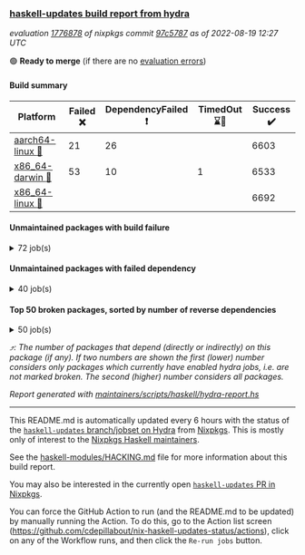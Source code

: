 ### [haskell-updates build report from hydra](https://hydra.nixos.org/jobset/nixpkgs/haskell-updates)
*evaluation [1776878](https://hydra.nixos.org/eval/1776878) of nixpkgs commit [97c5787](https://github.com/NixOS/nixpkgs/commits/97c5787fad8362d6535a6b598b10d025a10daa2a) as of 2022-08-19 12:27 UTC*

:green_circle: **Ready to merge** (if there are no [evaluation errors](https://hydra.nixos.org/jobset/nixpkgs/haskell-updates))

#### Build summary

 | Platform | Failed :x: | DependencyFailed :heavy_exclamation_mark: | TimedOut :hourglass::no_entry_sign: | Success :heavy_check_mark: | 
 | --- | --- | --- | --- | --- | 
 | [aarch64-linux :iphone:](https://hydra.nixos.org/eval/1776878?filter=.aarch64-linux) | 21 | 26 |  | 6603 | 
 | [x86_64-darwin :apple:](https://hydra.nixos.org/eval/1776878?filter=.x86_64-darwin) | 53 | 10 | 1 | 6533 | 
 | [x86_64-linux :penguin:](https://hydra.nixos.org/eval/1776878?filter=.x86_64-linux) |  |  |  | 6692 | 
#### Unmaintained packages with build failure
<details><summary>72 job(s) </summary>

- [ ] [[:iphone::x:]](https://hydra.nixos.org/build/187761424) [[:apple::heavy_check_mark:]](https://hydra.nixos.org/build/187758927) [[:penguin::heavy_check_mark:]](https://hydra.nixos.org/build/187773091) [haskellPackages.OrderedBits](https://hydra.nixos.org/eval/1776878?filter=haskellPackages.OrderedBits)  :arrow_heading_up: 5 | 36
- [ ] [[:iphone::heavy_check_mark:]](https://hydra.nixos.org/build/187759680) [[:apple::x:]](https://hydra.nixos.org/build/187768993) [[:penguin::heavy_check_mark:]](https://hydra.nixos.org/build/187755316) [haskellPackages.zip](https://hydra.nixos.org/eval/1776878?filter=haskellPackages.zip)  :arrow_heading_up: 5 | 11
- [ ] [[:iphone::x:]](https://hydra.nixos.org/build/187768370) [[:apple::heavy_check_mark:]](https://hydra.nixos.org/build/187760292) [[:penguin::heavy_check_mark:]](https://hydra.nixos.org/build/187753833) [haskellPackages.hw-json-simd](https://hydra.nixos.org/eval/1776878?filter=haskellPackages.hw-json-simd)  :arrow_heading_up: 4 | 8
- [ ] [[:iphone::x:]](https://hydra.nixos.org/build/187765900) [[:apple::heavy_check_mark:]](https://hydra.nixos.org/build/187760001) [[:penguin::heavy_check_mark:]](https://hydra.nixos.org/build/187761577) [haskellPackages.hw-simd](https://hydra.nixos.org/eval/1776878?filter=haskellPackages.hw-simd)  :arrow_heading_up: 4 | 8
- [ ] [[:iphone::x:]](https://hydra.nixos.org/build/187762279) [[:apple::heavy_check_mark:]](https://hydra.nixos.org/build/187768914) [[:penguin::heavy_check_mark:]](https://hydra.nixos.org/build/187766464) [haskellPackages.aern2-mp](https://hydra.nixos.org/eval/1776878?filter=haskellPackages.aern2-mp)  :arrow_heading_up: 3 | 4
- [ ] [[:iphone::x:]](https://hydra.nixos.org/build/187763668) [[:apple::heavy_check_mark:]](https://hydra.nixos.org/build/187772001) [[:penguin::heavy_check_mark:]](https://hydra.nixos.org/build/187764646) [haskellPackages.long-double](https://hydra.nixos.org/eval/1776878?filter=haskellPackages.long-double)  :arrow_heading_up: 2 | 2
- [ ] [[:iphone::x:]](https://hydra.nixos.org/build/187754337) [[:apple::heavy_check_mark:]](https://hydra.nixos.org/build/187763546) [[:penguin::heavy_check_mark:]](https://hydra.nixos.org/build/187763272) [haskellPackages.quic](https://hydra.nixos.org/eval/1776878?filter=haskellPackages.quic)  :arrow_heading_up: 2 | 2
- [ ] [[:iphone::x:]](https://hydra.nixos.org/build/187758503) [[:apple::heavy_check_mark:]](https://hydra.nixos.org/build/187760858) [[:penguin::heavy_check_mark:]](https://hydra.nixos.org/build/187757354) [haskellPackages.freetype2](https://hydra.nixos.org/eval/1776878?filter=haskellPackages.freetype2)  :arrow_heading_up: 1 | 8
- [ ] [[:iphone::x:]](https://hydra.nixos.org/build/187755246) [[:apple::x:]](https://hydra.nixos.org/build/187764054) [[:penguin::heavy_check_mark:]](https://hydra.nixos.org/build/187753971) [haskellPackages.easytensor](https://hydra.nixos.org/eval/1776878?filter=haskellPackages.easytensor)  :arrow_heading_up: 1 | 1
- [ ] [[:iphone::x:]](https://hydra.nixos.org/build/187756896) [[:apple::heavy_check_mark:]](https://hydra.nixos.org/build/187753917) [[:penguin::heavy_check_mark:]](https://hydra.nixos.org/build/187770850) [haskellPackages.nlopt-haskell](https://hydra.nixos.org/eval/1776878?filter=haskellPackages.nlopt-haskell)  :arrow_heading_up: 1 | 1
- [ ] [[:iphone::heavy_check_mark:]](https://hydra.nixos.org/build/187765666) [[:apple::x:]](https://hydra.nixos.org/build/187760492) [[:penguin::heavy_check_mark:]](https://hydra.nixos.org/build/187756581) [haskellPackages.openal-ffi](https://hydra.nixos.org/eval/1776878?filter=haskellPackages.openal-ffi)  :arrow_heading_up: 1 | 1
- [ ] [[:iphone::x:]](https://hydra.nixos.org/build/187755383) [[:apple::heavy_check_mark:]](https://hydra.nixos.org/build/187772681) [[:penguin::heavy_check_mark:]](https://hydra.nixos.org/build/187762890) [haskellPackages.swisstable](https://hydra.nixos.org/eval/1776878?filter=haskellPackages.swisstable)  :arrow_heading_up: 1 | 1
- [ ] [[:iphone::x:]](https://hydra.nixos.org/build/187762212) [[:apple::heavy_check_mark:]](https://hydra.nixos.org/build/187773956) [[:penguin::heavy_check_mark:]](https://hydra.nixos.org/build/187770283) [haskellPackages.unicode-properties](https://hydra.nixos.org/eval/1776878?filter=haskellPackages.unicode-properties)  :arrow_heading_up: 1 | 1
- [ ] [[:iphone::x:]](https://hydra.nixos.org/build/187766623) [[:apple::heavy_check_mark:]](https://hydra.nixos.org/build/187767473) [[:penguin::heavy_check_mark:]](https://hydra.nixos.org/build/187753921) [haskellPackages.flatparse](https://hydra.nixos.org/eval/1776878?filter=haskellPackages.flatparse)  :arrow_heading_up: 0 | 7
- [ ] [[:iphone::heavy_check_mark:]](https://hydra.nixos.org/build/187765645) [[:apple::x:]](https://hydra.nixos.org/build/187763918) [[:penguin::heavy_check_mark:]](https://hydra.nixos.org/build/187757809) [haskellPackages.PyF](https://hydra.nixos.org/eval/1776878?filter=haskellPackages.PyF)  :arrow_heading_up: 0 | 4
- [ ] [[:iphone::heavy_check_mark:]](https://hydra.nixos.org/build/187757056) [[:apple::x:]](https://hydra.nixos.org/build/187763747) [[:penguin::heavy_check_mark:]](https://hydra.nixos.org/build/187764145) [haskellPackages.hmidi](https://hydra.nixos.org/eval/1776878?filter=haskellPackages.hmidi)  :arrow_heading_up: 0 | 4
- [ ] [[:iphone::heavy_check_mark:]](https://hydra.nixos.org/build/187766662) [[:apple::x:]](https://hydra.nixos.org/build/187764702) [[:penguin::heavy_check_mark:]](https://hydra.nixos.org/build/187766781) [haskellPackages.posix-socket](https://hydra.nixos.org/eval/1776878?filter=haskellPackages.posix-socket)  :arrow_heading_up: 0 | 2
- [ ] [[:iphone::heavy_check_mark:]](https://hydra.nixos.org/build/187754626) [[:apple::x:]](https://hydra.nixos.org/build/187760394) [[:penguin::heavy_check_mark:]](https://hydra.nixos.org/build/187769996) [haskellPackages.gi-gdkx11](https://hydra.nixos.org/eval/1776878?filter=haskellPackages.gi-gdkx11)  :arrow_heading_up: 0 | 1
- [ ] [[:iphone::heavy_check_mark:]](https://hydra.nixos.org/build/187757274) [[:apple::x:]](https://hydra.nixos.org/build/187756513) [[:penguin::heavy_check_mark:]](https://hydra.nixos.org/build/187771720) [haskellPackages.hamid](https://hydra.nixos.org/eval/1776878?filter=haskellPackages.hamid)  :arrow_heading_up: 0 | 1
- [ ] [[:iphone::heavy_check_mark:]](https://hydra.nixos.org/build/187756225) [[:apple::x:]](https://hydra.nixos.org/build/187760117) [[:penguin::heavy_check_mark:]](https://hydra.nixos.org/build/187773076) [haskellPackages.hmatrix-morpheus](https://hydra.nixos.org/eval/1776878?filter=haskellPackages.hmatrix-morpheus)  :arrow_heading_up: 0 | 1
- [ ] [[:iphone::heavy_check_mark:]](https://hydra.nixos.org/build/187768112) [[:apple::x:]](https://hydra.nixos.org/build/187767816) [[:penguin::heavy_check_mark:]](https://hydra.nixos.org/build/187757052) [haskellPackages.huckleberry](https://hydra.nixos.org/eval/1776878?filter=haskellPackages.huckleberry)  :arrow_heading_up: 0 | 1
- [ ] [[:iphone::x:]](https://hydra.nixos.org/build/187772375) [[:apple::heavy_check_mark:]](https://hydra.nixos.org/build/187753935) [[:penguin::heavy_check_mark:]](https://hydra.nixos.org/build/187754221) [haskellPackages.picosat](https://hydra.nixos.org/eval/1776878?filter=haskellPackages.picosat)  :arrow_heading_up: 0 | 1
- [ ] [[:iphone::heavy_check_mark:]](https://hydra.nixos.org/build/187759813) [[:apple::x:]](https://hydra.nixos.org/build/187763999) [[:penguin::heavy_check_mark:]](https://hydra.nixos.org/build/187764548) [haskellPackages.select](https://hydra.nixos.org/eval/1776878?filter=haskellPackages.select)  :arrow_heading_up: 0 | 1
- [ ] [[:iphone::heavy_check_mark:]](https://hydra.nixos.org/build/187756213) [[:apple::x:]](https://hydra.nixos.org/build/187765626) [[:penguin::heavy_check_mark:]](https://hydra.nixos.org/build/187755127) [haskellPackages.sysinfo](https://hydra.nixos.org/eval/1776878?filter=haskellPackages.sysinfo)  :arrow_heading_up: 0 | 1
- [ ] [[:iphone::heavy_check_mark:]](https://hydra.nixos.org/build/187764394) [[:apple::x:]](https://hydra.nixos.org/build/187756326) [[:penguin::heavy_check_mark:]](https://hydra.nixos.org/build/187769210) [haskellPackages.FractalArt](https://hydra.nixos.org/eval/1776878?filter=haskellPackages.FractalArt) 
- [ ] [[:iphone::x:]](https://hydra.nixos.org/build/187766871) [[:apple::heavy_check_mark:]](https://hydra.nixos.org/build/187769600) [[:penguin::heavy_check_mark:]](https://hydra.nixos.org/build/187763894) [haskellPackages.HsASA](https://hydra.nixos.org/eval/1776878?filter=haskellPackages.HsASA) 
- [ ] [[:iphone::heavy_check_mark:]](https://hydra.nixos.org/build/187770736) [[:apple::x:]](https://hydra.nixos.org/build/187768219) [[:penguin::heavy_check_mark:]](https://hydra.nixos.org/build/187763904) [haskellPackages.chiphunk](https://hydra.nixos.org/eval/1776878?filter=haskellPackages.chiphunk) 
- [ ] [[:iphone::x:]](https://hydra.nixos.org/build/187767677) [[:apple::heavy_check_mark:]](https://hydra.nixos.org/build/187755413) [[:penguin::heavy_check_mark:]](https://hydra.nixos.org/build/187760933) [haskellPackages.comfort-fftw](https://hydra.nixos.org/eval/1776878?filter=haskellPackages.comfort-fftw) 
- [ ] [[:iphone::heavy_check_mark:]](https://hydra.nixos.org/build/187769194) [[:apple::x:]](https://hydra.nixos.org/build/187768722) [[:penguin::heavy_check_mark:]](https://hydra.nixos.org/build/187761955) [haskellPackages.diskhash](https://hydra.nixos.org/eval/1776878?filter=haskellPackages.diskhash) 
- [ ] [[:iphone::heavy_check_mark:]](https://hydra.nixos.org/build/187760990) [[:apple::x:]](https://hydra.nixos.org/build/187754481) [[:penguin::heavy_check_mark:]](https://hydra.nixos.org/build/187766090) [haskellPackages.epub-tools](https://hydra.nixos.org/eval/1776878?filter=haskellPackages.epub-tools) 
- [ ] [[:iphone::heavy_check_mark:]](https://hydra.nixos.org/build/187769917) [[:apple::x:]](https://hydra.nixos.org/build/187764658) [[:penguin::heavy_check_mark:]](https://hydra.nixos.org/build/187758529) [haskellPackages.fudgets](https://hydra.nixos.org/eval/1776878?filter=haskellPackages.fudgets) 
- [ ] [[:iphone::heavy_check_mark:]](https://hydra.nixos.org/build/187769704) [[:apple::x:]](https://hydra.nixos.org/build/187768679) [[:penguin::heavy_check_mark:]](https://hydra.nixos.org/build/187764773) [haskellPackages.gerrit](https://hydra.nixos.org/eval/1776878?filter=haskellPackages.gerrit) 
- [ ] [[:iphone::heavy_check_mark:]](https://hydra.nixos.org/build/187758353) [[:apple::x:]](https://hydra.nixos.org/build/187754188) [[:penguin::heavy_check_mark:]](https://hydra.nixos.org/build/187770936) [haskellPackages.ghc-gc-hook](https://hydra.nixos.org/eval/1776878?filter=haskellPackages.ghc-gc-hook) 
- [ ] [[:apple::x:]](https://hydra.nixos.org/build/187762102) [haskellPackages.gi-gtkosxapplication](https://hydra.nixos.org/eval/1776878?filter=haskellPackages.gi-gtkosxapplication) 
- [ ] [[:iphone::x:]](https://hydra.nixos.org/build/187772345) [[:penguin::heavy_check_mark:]](https://hydra.nixos.org/build/187755362) [haskellPackages.gnome-keyring](https://hydra.nixos.org/eval/1776878?filter=haskellPackages.gnome-keyring) 
- [ ] [[:apple::x:]](https://hydra.nixos.org/build/187761230) [haskellPackages.gtk-mac-integration](https://hydra.nixos.org/eval/1776878?filter=haskellPackages.gtk-mac-integration) 
- [ ] [[:iphone::heavy_check_mark:]](https://hydra.nixos.org/build/187768930) [[:apple::x:]](https://hydra.nixos.org/build/187757838) [[:penguin::heavy_check_mark:]](https://hydra.nixos.org/build/187760603) [haskellPackages.gtk-traymanager](https://hydra.nixos.org/eval/1776878?filter=haskellPackages.gtk-traymanager) 
- [ ] [[:apple::x:]](https://hydra.nixos.org/build/187756376) [haskellPackages.gtk3-mac-integration](https://hydra.nixos.org/eval/1776878?filter=haskellPackages.gtk3-mac-integration) 
- [ ] [[:iphone::heavy_check_mark:]](https://hydra.nixos.org/build/187767616) [[:apple::x:]](https://hydra.nixos.org/build/187766019) [[:penguin::heavy_check_mark:]](https://hydra.nixos.org/build/187768812) [haskellPackages.hid](https://hydra.nixos.org/eval/1776878?filter=haskellPackages.hid) 
- [ ] [[:iphone::heavy_check_mark:]](https://hydra.nixos.org/build/187767474) [[:apple::x:]](https://hydra.nixos.org/build/187757667) [[:penguin::heavy_check_mark:]](https://hydra.nixos.org/build/187769724) [haskellPackages.highlight](https://hydra.nixos.org/eval/1776878?filter=haskellPackages.highlight) 
- [ ] [[:iphone::heavy_check_mark:]](https://hydra.nixos.org/build/187768097) [[:apple::x:]](https://hydra.nixos.org/build/187757441) [[:penguin::heavy_check_mark:]](https://hydra.nixos.org/build/187759091) [haskellPackages.hinotify-conduit](https://hydra.nixos.org/eval/1776878?filter=haskellPackages.hinotify-conduit) 
- [ ] [[:iphone::heavy_check_mark:]](https://hydra.nixos.org/build/187773213) [[:apple::x:]](https://hydra.nixos.org/build/187764530) [[:penguin::heavy_check_mark:]](https://hydra.nixos.org/build/187772481) [haskellPackages.hsshellscript](https://hydra.nixos.org/eval/1776878?filter=haskellPackages.hsshellscript) 
- [ ] [[:iphone::heavy_check_mark:]](https://hydra.nixos.org/build/187767673) [[:apple::x:]](https://hydra.nixos.org/build/187754648) [[:penguin::heavy_check_mark:]](https://hydra.nixos.org/build/187772198) [haskellPackages.hssourceinfo](https://hydra.nixos.org/eval/1776878?filter=haskellPackages.hssourceinfo) 
- [ ] [[:iphone::heavy_check_mark:]](https://hydra.nixos.org/build/187768060) [[:apple::x:]](https://hydra.nixos.org/build/187771283) [[:penguin::heavy_check_mark:]](https://hydra.nixos.org/build/187758007) [haskellPackages.interprocess](https://hydra.nixos.org/eval/1776878?filter=haskellPackages.interprocess) 
- [ ] [[:iphone::heavy_check_mark:]](https://hydra.nixos.org/build/187756847) [[:apple::x:]](https://hydra.nixos.org/build/187768685) [[:penguin::heavy_check_mark:]](https://hydra.nixos.org/build/187756407) [haskellPackages.intricacy](https://hydra.nixos.org/eval/1776878?filter=haskellPackages.intricacy) 
- [ ] [[:iphone::heavy_check_mark:]](https://hydra.nixos.org/build/187771777) [[:apple::x:]](https://hydra.nixos.org/build/187771103) [[:penguin::heavy_check_mark:]](https://hydra.nixos.org/build/187769418) [haskellPackages.ipcvar](https://hydra.nixos.org/eval/1776878?filter=haskellPackages.ipcvar) 
- [ ] [[:iphone::x:]](https://hydra.nixos.org/build/187754757) [[:apple::heavy_check_mark:]](https://hydra.nixos.org/build/187764672) [[:penguin::heavy_check_mark:]](https://hydra.nixos.org/build/187772651) [haskellPackages.jammittools](https://hydra.nixos.org/eval/1776878?filter=haskellPackages.jammittools) 
- [ ] [[:apple::x:]](https://hydra.nixos.org/build/187760836) [haskellPackages.kqueue](https://hydra.nixos.org/eval/1776878?filter=haskellPackages.kqueue) 
- [ ] [[:iphone::heavy_check_mark:]](https://hydra.nixos.org/build/187757474) [[:apple::x:]](https://hydra.nixos.org/build/187770868) [[:penguin::heavy_check_mark:]](https://hydra.nixos.org/build/187766473) [haskellPackages.linux-framebuffer](https://hydra.nixos.org/eval/1776878?filter=haskellPackages.linux-framebuffer) 
- [ ] [[:iphone::heavy_check_mark:]](https://hydra.nixos.org/build/187762001) [[:apple::x:]](https://hydra.nixos.org/build/187761337) [[:penguin::heavy_check_mark:]](https://hydra.nixos.org/build/187767776) [haskellPackages.mediawiki2latex](https://hydra.nixos.org/eval/1776878?filter=haskellPackages.mediawiki2latex) 
- [ ] [[:iphone::heavy_check_mark:]](https://hydra.nixos.org/build/187773188) [[:apple::x:]](https://hydra.nixos.org/build/187769267) [[:penguin::heavy_check_mark:]](https://hydra.nixos.org/build/187771563) [haskellPackages.memfd](https://hydra.nixos.org/eval/1776878?filter=haskellPackages.memfd) 
- [ ] [[:iphone::heavy_check_mark:]](https://hydra.nixos.org/build/187756261) [[:apple::x:]](https://hydra.nixos.org/build/187771016) [[:penguin::heavy_check_mark:]](https://hydra.nixos.org/build/187768449) [haskellPackages.mercury-api](https://hydra.nixos.org/eval/1776878?filter=haskellPackages.mercury-api) 
- [ ] [[:iphone::heavy_check_mark:]](https://hydra.nixos.org/build/187760825) [[:apple::x:]](https://hydra.nixos.org/build/187761904) [[:penguin::heavy_check_mark:]](https://hydra.nixos.org/build/187756554) [haskellPackages.nano-cryptr](https://hydra.nixos.org/eval/1776878?filter=haskellPackages.nano-cryptr) 
- [ ] [[:iphone::heavy_check_mark:]](https://hydra.nixos.org/build/187771385) [[:apple::x:]](https://hydra.nixos.org/build/187770153) [[:penguin::heavy_check_mark:]](https://hydra.nixos.org/build/187764293) [haskellPackages.persistent-pagination](https://hydra.nixos.org/eval/1776878?filter=haskellPackages.persistent-pagination) 
- [ ] [[:iphone::heavy_check_mark:]](https://hydra.nixos.org/build/187764963) [[:apple::x:]](https://hydra.nixos.org/build/187773149) [[:penguin::heavy_check_mark:]](https://hydra.nixos.org/build/187761558) [haskellPackages.phatsort](https://hydra.nixos.org/eval/1776878?filter=haskellPackages.phatsort) 
- [ ] [[:iphone::heavy_check_mark:]](https://hydra.nixos.org/build/187772822) [[:apple::x:]](https://hydra.nixos.org/build/187768145) [[:penguin::heavy_check_mark:]](https://hydra.nixos.org/build/187766714) [haskellPackages.ping-wrapper](https://hydra.nixos.org/eval/1776878?filter=haskellPackages.ping-wrapper) 
- [ ] [[:iphone::heavy_check_mark:]](https://hydra.nixos.org/build/187760810) [[:apple::x:]](https://hydra.nixos.org/build/187762213) [[:penguin::heavy_check_mark:]](https://hydra.nixos.org/build/187773437) [haskellPackages.posix-timer](https://hydra.nixos.org/eval/1776878?filter=haskellPackages.posix-timer) 
- [ ] [[:iphone::heavy_check_mark:]](https://hydra.nixos.org/build/187757154) [[:apple::x:]](https://hydra.nixos.org/build/187757327) [[:penguin::heavy_check_mark:]](https://hydra.nixos.org/build/187765286) [haskellPackages.procex](https://hydra.nixos.org/eval/1776878?filter=haskellPackages.procex) 
- [ ] [[:iphone::heavy_check_mark:]](https://hydra.nixos.org/build/187768455) [[:apple::x:]](https://hydra.nixos.org/build/187768632) [[:penguin::heavy_check_mark:]](https://hydra.nixos.org/build/187771262) [haskellPackages.pthread](https://hydra.nixos.org/eval/1776878?filter=haskellPackages.pthread) 
- [ ] [[:iphone::x:]](https://hydra.nixos.org/build/187762244) [[:apple::heavy_check_mark:]](https://hydra.nixos.org/build/187755003) [[:penguin::heavy_check_mark:]](https://hydra.nixos.org/build/187761550) [haskellPackages.risc386](https://hydra.nixos.org/eval/1776878?filter=haskellPackages.risc386) 
- [ ] [[:iphone::heavy_check_mark:]](https://hydra.nixos.org/build/187766680) [[:apple::x:]](https://hydra.nixos.org/build/187756803) [[:penguin::heavy_check_mark:]](https://hydra.nixos.org/build/187763289) [haskellPackages.sfml-audio](https://hydra.nixos.org/eval/1776878?filter=haskellPackages.sfml-audio) 
- [ ] [[:iphone::heavy_check_mark:]](https://hydra.nixos.org/build/187767034) [[:apple::x:]](https://hydra.nixos.org/build/187770065) [[:penguin::heavy_check_mark:]](https://hydra.nixos.org/build/187773143) [haskellPackages.shared-memory](https://hydra.nixos.org/eval/1776878?filter=haskellPackages.shared-memory) 
- [ ] [[:iphone::heavy_check_mark:]](https://hydra.nixos.org/build/187755606) [[:apple::x:]](https://hydra.nixos.org/build/187768139) [[:penguin::heavy_check_mark:]](https://hydra.nixos.org/build/187771772) [haskellPackages.skews](https://hydra.nixos.org/eval/1776878?filter=haskellPackages.skews) 
- [ ] [[:iphone::x:]](https://hydra.nixos.org/build/187764839) [[:apple::x:]](https://hydra.nixos.org/build/187759134) [[:penguin::heavy_check_mark:]](https://hydra.nixos.org/build/187773843) [haskellPackages.slugify](https://hydra.nixos.org/eval/1776878?filter=haskellPackages.slugify) 
- [ ] [[:iphone::heavy_check_mark:]](https://hydra.nixos.org/build/187772800) [[:apple::x:]](https://hydra.nixos.org/build/187761982) [[:penguin::heavy_check_mark:]](https://hydra.nixos.org/build/187770047) [haskellPackages.tailfile-hinotify](https://hydra.nixos.org/eval/1776878?filter=haskellPackages.tailfile-hinotify) 
- [ ] [[:iphone::x:]](https://hydra.nixos.org/build/187771981) [[:apple::heavy_check_mark:]](https://hydra.nixos.org/build/187756829) [[:penguin::heavy_check_mark:]](https://hydra.nixos.org/build/187761569) [haskellPackages.wiringPi](https://hydra.nixos.org/eval/1776878?filter=haskellPackages.wiringPi) 
- [ ] [[:iphone::heavy_check_mark:]](https://hydra.nixos.org/build/187757882) [[:apple::x:]](https://hydra.nixos.org/build/187759797) [[:penguin::heavy_check_mark:]](https://hydra.nixos.org/build/187754994) [haskellPackages.ws-chans](https://hydra.nixos.org/eval/1776878?filter=haskellPackages.ws-chans) 
- [ ] [[:iphone::x:]](https://hydra.nixos.org/build/187765734) [[:apple::heavy_check_mark:]](https://hydra.nixos.org/build/187763911) [[:penguin::heavy_check_mark:]](https://hydra.nixos.org/build/187761459) [haskellPackages.x86-64bit](https://hydra.nixos.org/eval/1776878?filter=haskellPackages.x86-64bit) 
- [ ] [[:iphone::heavy_check_mark:]](https://hydra.nixos.org/build/187767846) [[:apple::x:]](https://hydra.nixos.org/build/187769992) [[:penguin::heavy_check_mark:]](https://hydra.nixos.org/build/187759381) [haskellPackages.xmonad-utils](https://hydra.nixos.org/eval/1776878?filter=haskellPackages.xmonad-utils) 
- [ ] [[:iphone::heavy_check_mark:]](https://hydra.nixos.org/build/187767000) [[:apple::x:]](https://hydra.nixos.org/build/187773959) [[:penguin::heavy_check_mark:]](https://hydra.nixos.org/build/187767129) [haskellPackages.yoga](https://hydra.nixos.org/eval/1776878?filter=haskellPackages.yoga) 
- [ ] [[:iphone::heavy_check_mark:]](https://hydra.nixos.org/build/187766494) [[:apple::x:]](https://hydra.nixos.org/build/187768143) [[:penguin::heavy_check_mark:]](https://hydra.nixos.org/build/187766078) [haskellPackages.zot](https://hydra.nixos.org/eval/1776878?filter=haskellPackages.zot) 
- [ ] [[:iphone::heavy_check_mark:]](https://hydra.nixos.org/build/187764016) [[:apple::x:]](https://hydra.nixos.org/build/187761654) [[:penguin::heavy_check_mark:]](https://hydra.nixos.org/build/187756084) [haskellPackages.zxcvbn-c](https://hydra.nixos.org/eval/1776878?filter=haskellPackages.zxcvbn-c) 
</details>

#### Unmaintained packages with failed dependency
<details><summary>40 job(s) </summary>

- [ ] [[:iphone::heavy_exclamation_mark:]](https://hydra.nixos.org/build/187762577) [[:apple::heavy_check_mark:]](https://hydra.nixos.org/build/187772212) [[:penguin::heavy_check_mark:]](https://hydra.nixos.org/build/187754724) [haskellPackages.PrimitiveArray](https://hydra.nixos.org/eval/1776878?filter=haskellPackages.PrimitiveArray)  :arrow_heading_up: 4 | 35
- [ ] [[:iphone::heavy_check_mark:]](https://hydra.nixos.org/build/187756618) [[:apple::heavy_exclamation_mark:]](https://hydra.nixos.org/build/187759942) [[:penguin::heavy_check_mark:]](https://hydra.nixos.org/build/187772206) [haskellPackages.xlsx](https://hydra.nixos.org/eval/1776878?filter=haskellPackages.xlsx)  :arrow_heading_up: 4 | 6
- [ ] [[:iphone::heavy_exclamation_mark:]](https://hydra.nixos.org/build/187771379) [[:apple::heavy_check_mark:]](https://hydra.nixos.org/build/187762626) [[:penguin::heavy_check_mark:]](https://hydra.nixos.org/build/187754954) [haskellPackages.BiobaseTypes](https://hydra.nixos.org/eval/1776878?filter=haskellPackages.BiobaseTypes)  :arrow_heading_up: 3 | 21
- [ ] [[:iphone::heavy_exclamation_mark:]](https://hydra.nixos.org/build/187759183) [[:apple::heavy_check_mark:]](https://hydra.nixos.org/build/187769816) [[:penguin::heavy_check_mark:]](https://hydra.nixos.org/build/187769066) [haskellPackages.hw-json-standard-cursor](https://hydra.nixos.org/eval/1776878?filter=haskellPackages.hw-json-standard-cursor)  :arrow_heading_up: 2 | 6
- [ ] [[:iphone::heavy_exclamation_mark:]](https://hydra.nixos.org/build/187767007) [[:apple::heavy_check_mark:]](https://hydra.nixos.org/build/187755232) [[:penguin::heavy_check_mark:]](https://hydra.nixos.org/build/187773508) [haskellPackages.hw-json-simple-cursor](https://hydra.nixos.org/eval/1776878?filter=haskellPackages.hw-json-simple-cursor)  :arrow_heading_up: 2 | 4
- [ ] [[:iphone::heavy_exclamation_mark:]](https://hydra.nixos.org/build/187756298) [[:apple::heavy_check_mark:]](https://hydra.nixos.org/build/187762378) [[:penguin::heavy_check_mark:]](https://hydra.nixos.org/build/187761252) [haskellPackages.aern2-real](https://hydra.nixos.org/eval/1776878?filter=haskellPackages.aern2-real)  :arrow_heading_up: 2 | 3
- [ ] [[:iphone::heavy_check_mark:]](https://hydra.nixos.org/build/187755829) [[:apple::heavy_exclamation_mark:]](https://hydra.nixos.org/build/187771529) [[:penguin::heavy_check_mark:]](https://hydra.nixos.org/build/187771914) [haskellPackages.cointracking-imports](https://hydra.nixos.org/eval/1776878?filter=haskellPackages.cointracking-imports)  :arrow_heading_up: 2 | 2
- [ ] [[:iphone::heavy_exclamation_mark:]](https://hydra.nixos.org/build/187757722) [[:apple::heavy_check_mark:]](https://hydra.nixos.org/build/187773619) [[:penguin::heavy_check_mark:]](https://hydra.nixos.org/build/187755981) [haskellPackages.BiobaseENA](https://hydra.nixos.org/eval/1776878?filter=haskellPackages.BiobaseENA)  :arrow_heading_up: 1 | 18
- [ ] [hoogle](https://hydra.nixos.org/eval/1776878?filter=hoogle)  :arrow_heading_up: 1 | 3
  - [[:iphone::heavy_check_mark:]](https://hydra.nixos.org/build/187766927) [[:apple::heavy_exclamation_mark:]](https://hydra.nixos.org/build/187764143) [[:penguin::heavy_check_mark:]](https://hydra.nixos.org/build/187756097) [haskell.packages.ghc8107](https://hydra.nixos.org/eval/1776878?filter=haskell.packages.ghc8107.hoogle)
  - [[:iphone::heavy_check_mark:]](https://hydra.nixos.org/build/187762388) [[:apple::heavy_check_mark:]](https://hydra.nixos.org/build/187765623) [[:penguin::heavy_check_mark:]](https://hydra.nixos.org/build/187761954) [haskell.packages.ghc884](https://hydra.nixos.org/eval/1776878?filter=haskell.packages.ghc884.hoogle)
  - [[:iphone::heavy_check_mark:]](https://hydra.nixos.org/build/187769079) [[:apple::heavy_check_mark:]](https://hydra.nixos.org/build/187756398) [[:penguin::heavy_check_mark:]](https://hydra.nixos.org/build/187766914) [haskell.packages.ghc902](https://hydra.nixos.org/eval/1776878?filter=haskell.packages.ghc902.hoogle)
  - [[:iphone::heavy_check_mark:]](https://hydra.nixos.org/build/187769849) [[:apple::heavy_check_mark:]](https://hydra.nixos.org/build/187755664) [[:penguin::heavy_check_mark:]](https://hydra.nixos.org/build/187753791) [haskell.packages.ghc924](https://hydra.nixos.org/eval/1776878?filter=haskell.packages.ghc924.hoogle)
  - [[:iphone::heavy_check_mark:]](https://hydra.nixos.org/build/187763445) [[:apple::heavy_check_mark:]](https://hydra.nixos.org/build/187772017) [[:penguin::heavy_check_mark:]](https://hydra.nixos.org/build/187761422) [haskellPackages](https://hydra.nixos.org/eval/1776878?filter=haskellPackages.hoogle)
- [ ] [[:iphone::heavy_exclamation_mark:]](https://hydra.nixos.org/build/187762591) [[:apple::heavy_check_mark:]](https://hydra.nixos.org/build/187758506) [[:penguin::heavy_check_mark:]](https://hydra.nixos.org/build/187754218) [haskellPackages.hw-json](https://hydra.nixos.org/eval/1776878?filter=haskellPackages.hw-json)  :arrow_heading_up: 1 | 3
- [ ] [[:iphone::heavy_exclamation_mark:]](https://hydra.nixos.org/build/187765218) [[:apple::heavy_check_mark:]](https://hydra.nixos.org/build/187758325) [[:penguin::heavy_check_mark:]](https://hydra.nixos.org/build/187757957) [haskellPackages.aern2-fun](https://hydra.nixos.org/eval/1776878?filter=haskellPackages.aern2-fun)  :arrow_heading_up: 1 | 2
- [ ] [[:iphone::heavy_exclamation_mark:]](https://hydra.nixos.org/build/187768918) [[:apple::heavy_check_mark:]](https://hydra.nixos.org/build/187757414) [[:penguin::heavy_check_mark:]](https://hydra.nixos.org/build/187754359) [haskellPackages.http3](https://hydra.nixos.org/eval/1776878?filter=haskellPackages.http3)  :arrow_heading_up: 1 | 1
- [ ] [[:iphone::heavy_check_mark:]](https://hydra.nixos.org/build/187765972) [[:apple::heavy_exclamation_mark:]](https://hydra.nixos.org/build/187754457) [[:penguin::heavy_check_mark:]](https://hydra.nixos.org/build/187773825) [haskellPackages.wss-client](https://hydra.nixos.org/eval/1776878?filter=haskellPackages.wss-client)  :arrow_heading_up: 1 | 1
- [ ] [[:iphone::heavy_exclamation_mark:]](https://hydra.nixos.org/build/187772452) [[:apple::heavy_check_mark:]](https://hydra.nixos.org/build/187760391) [[:penguin::heavy_check_mark:]](https://hydra.nixos.org/build/187759016) [haskellPackages.BiobaseXNA](https://hydra.nixos.org/eval/1776878?filter=haskellPackages.BiobaseXNA)  :arrow_heading_up: 0 | 17
- [ ] [[:iphone::heavy_exclamation_mark:]](https://hydra.nixos.org/build/187760247) [[:apple::heavy_check_mark:]](https://hydra.nixos.org/build/187759777) [[:penguin::heavy_check_mark:]](https://hydra.nixos.org/build/187770448) [haskellPackages.BiobaseFasta](https://hydra.nixos.org/eval/1776878?filter=haskellPackages.BiobaseFasta)  :arrow_heading_up: 0 | 3
- [ ] [[:iphone::heavy_exclamation_mark:]](https://hydra.nixos.org/build/187773944) [[:apple::heavy_check_mark:]](https://hydra.nixos.org/build/187760690) [[:penguin::heavy_check_mark:]](https://hydra.nixos.org/build/187758495) [haskellPackages.hw-dsv](https://hydra.nixos.org/eval/1776878?filter=haskellPackages.hw-dsv)  :arrow_heading_up: 0 | 3
- [ ] [[:iphone::heavy_exclamation_mark:]](https://hydra.nixos.org/build/187765312) [[:apple::heavy_check_mark:]](https://hydra.nixos.org/build/187761894) [[:penguin::heavy_check_mark:]](https://hydra.nixos.org/build/187762454) [haskellPackages.aern2-mfun](https://hydra.nixos.org/eval/1776878?filter=haskellPackages.aern2-mfun)  :arrow_heading_up: 0 | 1
- [ ] [[:iphone::heavy_exclamation_mark:]](https://hydra.nixos.org/build/187772604) [[:apple::heavy_check_mark:]](https://hydra.nixos.org/build/187773985) [[:penguin::heavy_check_mark:]](https://hydra.nixos.org/build/187764989) [haskellPackages.hw-json-lens](https://hydra.nixos.org/eval/1776878?filter=haskellPackages.hw-json-lens)  :arrow_heading_up: 0 | 1
- [ ] [[:iphone::heavy_exclamation_mark:]](https://hydra.nixos.org/build/187770389) [[:apple::heavy_check_mark:]](https://hydra.nixos.org/build/187761418) [[:penguin::heavy_check_mark:]](https://hydra.nixos.org/build/187756107) [haskellPackages.align-audio](https://hydra.nixos.org/eval/1776878?filter=haskellPackages.align-audio) 
- [ ] [[:iphone::heavy_check_mark:]](https://hydra.nixos.org/build/187760582) [[:apple::heavy_exclamation_mark:]](https://hydra.nixos.org/build/187762908) [[:penguin::heavy_check_mark:]](https://hydra.nixos.org/build/187755491) [haskellPackages.bnb-staking-csvs](https://hydra.nixos.org/eval/1776878?filter=haskellPackages.bnb-staking-csvs) 
- [ ] [[:iphone::heavy_exclamation_mark:]](https://hydra.nixos.org/build/187756056) [[:apple::heavy_exclamation_mark:]](https://hydra.nixos.org/build/187772562) [[:penguin::heavy_check_mark:]](https://hydra.nixos.org/build/187767379) [haskellPackages.easytensor-vulkan](https://hydra.nixos.org/eval/1776878?filter=haskellPackages.easytensor-vulkan) 
- [ ] [[:iphone::heavy_exclamation_mark:]](https://hydra.nixos.org/build/187762547) [[:apple::heavy_check_mark:]](https://hydra.nixos.org/build/187756818) [[:penguin::heavy_check_mark:]](https://hydra.nixos.org/build/187768242) [haskellPackages.harfbuzz-pure](https://hydra.nixos.org/eval/1776878?filter=haskellPackages.harfbuzz-pure) 
- [ ] [[:iphone::heavy_exclamation_mark:]](https://hydra.nixos.org/build/187763735) [[:apple::heavy_check_mark:]](https://hydra.nixos.org/build/187767051) [[:penguin::heavy_check_mark:]](https://hydra.nixos.org/build/187768034) [haskellPackages.hmatrix-nlopt](https://hydra.nixos.org/eval/1776878?filter=haskellPackages.hmatrix-nlopt) 
- [ ] [[:iphone::heavy_exclamation_mark:]](https://hydra.nixos.org/build/187755926) [[:apple::heavy_check_mark:]](https://hydra.nixos.org/build/187767391) [[:penguin::heavy_check_mark:]](https://hydra.nixos.org/build/187756593) [haskellPackages.hs-swisstable-hashtables-class](https://hydra.nixos.org/eval/1776878?filter=haskellPackages.hs-swisstable-hashtables-class) 
- [ ] [[:iphone::heavy_exclamation_mark:]](https://hydra.nixos.org/build/187755220) [[:apple::heavy_check_mark:]](https://hydra.nixos.org/build/187769732) [[:penguin::heavy_check_mark:]](https://hydra.nixos.org/build/187760035) [haskellPackages.hw-simd-cli](https://hydra.nixos.org/eval/1776878?filter=haskellPackages.hw-simd-cli) 
- [ ] [[:iphone::heavy_exclamation_mark:]](https://hydra.nixos.org/build/187760726) [[:apple::heavy_check_mark:]](https://hydra.nixos.org/build/187758760) [[:penguin::heavy_check_mark:]](https://hydra.nixos.org/build/187769271) [haskellPackages.kmn-programming](https://hydra.nixos.org/eval/1776878?filter=haskellPackages.kmn-programming) 
- [ ] [[:iphone::heavy_check_mark:]](https://hydra.nixos.org/build/187765639) [[:apple::heavy_exclamation_mark:]](https://hydra.nixos.org/build/187773150) [[:penguin::heavy_check_mark:]](https://hydra.nixos.org/build/187756219) [haskellPackages.network-messagepack-rpc-websocket](https://hydra.nixos.org/eval/1776878?filter=haskellPackages.network-messagepack-rpc-websocket) 
- [ ] [[:iphone::heavy_exclamation_mark:]](https://hydra.nixos.org/build/187768588) [[:apple::heavy_check_mark:]](https://hydra.nixos.org/build/187772351) [[:penguin::heavy_check_mark:]](https://hydra.nixos.org/build/187773283) [haskellPackages.rounded](https://hydra.nixos.org/eval/1776878?filter=haskellPackages.rounded) 
- [ ] [[:iphone::heavy_exclamation_mark:]](https://hydra.nixos.org/build/187763803) [[:apple::heavy_check_mark:]](https://hydra.nixos.org/build/187754922) [[:penguin::heavy_check_mark:]](https://hydra.nixos.org/build/187762167) [haskellPackages.rounded-hw](https://hydra.nixos.org/eval/1776878?filter=haskellPackages.rounded-hw) 
- [ ] [[:iphone::heavy_check_mark:]](https://hydra.nixos.org/build/187757846) [[:apple::heavy_exclamation_mark:]](https://hydra.nixos.org/build/187756177) [[:penguin::heavy_check_mark:]](https://hydra.nixos.org/build/187756306) [haskellPackages.solana-staking-csvs](https://hydra.nixos.org/eval/1776878?filter=haskellPackages.solana-staking-csvs) 
- [ ] [[:iphone::heavy_exclamation_mark:]](https://hydra.nixos.org/build/187768169) [[:apple::heavy_check_mark:]](https://hydra.nixos.org/build/187756026) [[:penguin::heavy_check_mark:]](https://hydra.nixos.org/build/187767039) [haskellPackages.sound-collage](https://hydra.nixos.org/eval/1776878?filter=haskellPackages.sound-collage) 
- [ ] [[:iphone::heavy_exclamation_mark:]](https://hydra.nixos.org/build/187768596) [[:apple::heavy_check_mark:]](https://hydra.nixos.org/build/187764313) [[:penguin::heavy_check_mark:]](https://hydra.nixos.org/build/187773512) [haskellPackages.unicode-names](https://hydra.nixos.org/eval/1776878?filter=haskellPackages.unicode-names) 
- [ ] [[:iphone::heavy_exclamation_mark:]](https://hydra.nixos.org/build/187771665) [[:apple::heavy_check_mark:]](https://hydra.nixos.org/build/187769445) [[:penguin::heavy_check_mark:]](https://hydra.nixos.org/build/187766518) [haskellPackages.warp-quic](https://hydra.nixos.org/eval/1776878?filter=haskellPackages.warp-quic) 
- [ ] [[:iphone::heavy_check_mark:]](https://hydra.nixos.org/build/187760507) [[:apple::heavy_exclamation_mark:]](https://hydra.nixos.org/build/187755641) [[:penguin::heavy_check_mark:]](https://hydra.nixos.org/build/187756861) [haskellPackages.xbattbar](https://hydra.nixos.org/eval/1776878?filter=haskellPackages.xbattbar) 
- [ ] [[:iphone::heavy_check_mark:]](https://hydra.nixos.org/build/187770524) [[:apple::heavy_exclamation_mark:]](https://hydra.nixos.org/build/187759081) [[:penguin::heavy_check_mark:]](https://hydra.nixos.org/build/187765253) [haskellPackages.xlsx-tabular](https://hydra.nixos.org/eval/1776878?filter=haskellPackages.xlsx-tabular) 
</details>

#### Top 50 broken packages, sorted by number of reverse dependencies
<details><summary>50 job(s) </summary>

[amazonka-core](https://packdeps.haskellers.com/reverse/amazonka-core) :arrow_heading_up: 185  
[gogol-core](https://packdeps.haskellers.com/reverse/gogol-core) :arrow_heading_up: 184  
[haskell98](https://packdeps.haskellers.com/reverse/haskell98) :arrow_heading_up: 153  
[enumerator](https://packdeps.haskellers.com/reverse/enumerator) :arrow_heading_up: 56  
[util](https://packdeps.haskellers.com/reverse/util) :arrow_heading_up: 49  
[derive](https://packdeps.haskellers.com/reverse/derive) :arrow_heading_up: 48  
[amazonka](https://packdeps.haskellers.com/reverse/amazonka) :arrow_heading_up: 43  
[accelerate](https://packdeps.haskellers.com/reverse/accelerate) :arrow_heading_up: 42  
[parseargs](https://packdeps.haskellers.com/reverse/parseargs) :arrow_heading_up: 42  
[MonadCatchIO-transformers](https://packdeps.haskellers.com/reverse/MonadCatchIO-transformers) :arrow_heading_up: 41  
[data-lens](https://packdeps.haskellers.com/reverse/data-lens) :arrow_heading_up: 33  
[rank1dynamic](https://packdeps.haskellers.com/reverse/rank1dynamic) :arrow_heading_up: 33  
[distributed-static](https://packdeps.haskellers.com/reverse/distributed-static) :arrow_heading_up: 31  
[language-ecmascript](https://packdeps.haskellers.com/reverse/language-ecmascript) :arrow_heading_up: 31  
[distributed-process](https://packdeps.haskellers.com/reverse/distributed-process) :arrow_heading_up: 30  
[iteratee](https://packdeps.haskellers.com/reverse/iteratee) :arrow_heading_up: 29  
[jmacro](https://packdeps.haskellers.com/reverse/jmacro) :arrow_heading_up: 29  
[mmsyn3](https://packdeps.haskellers.com/reverse/mmsyn3) :arrow_heading_up: 27  
[autodocodec-yaml](https://packdeps.haskellers.com/reverse/autodocodec-yaml) :arrow_heading_up: 26  
[crypto-numbers](https://packdeps.haskellers.com/reverse/crypto-numbers) :arrow_heading_up: 25  
[either-unwrap](https://packdeps.haskellers.com/reverse/either-unwrap) :arrow_heading_up: 25  
[sydtest](https://packdeps.haskellers.com/reverse/sydtest) :arrow_heading_up: 23  
[crypto-pubkey](https://packdeps.haskellers.com/reverse/crypto-pubkey) :arrow_heading_up: 22  
[haskelldb](https://packdeps.haskellers.com/reverse/haskelldb) :arrow_heading_up: 22  
[wxdirect](https://packdeps.haskellers.com/reverse/wxdirect) :arrow_heading_up: 22  
[alg](https://packdeps.haskellers.com/reverse/alg) :arrow_heading_up: 21  
[amazonka-s3](https://packdeps.haskellers.com/reverse/amazonka-s3) :arrow_heading_up: 21  
[mmsyn2](https://packdeps.haskellers.com/reverse/mmsyn2) :arrow_heading_up: 21  
[wxc](https://packdeps.haskellers.com/reverse/wxc) :arrow_heading_up: 21  
[biocore](https://packdeps.haskellers.com/reverse/biocore) :arrow_heading_up: 20  
[wxcore](https://packdeps.haskellers.com/reverse/wxcore) :arrow_heading_up: 20  
[attoparsec-enumerator](https://packdeps.haskellers.com/reverse/attoparsec-enumerator) :arrow_heading_up: 19  
[bytestring-show](https://packdeps.haskellers.com/reverse/bytestring-show) :arrow_heading_up: 19  
[fay](https://packdeps.haskellers.com/reverse/fay) :arrow_heading_up: 19  
[wx](https://packdeps.haskellers.com/reverse/wx) :arrow_heading_up: 19  
[asn1-data](https://packdeps.haskellers.com/reverse/asn1-data) :arrow_heading_up: 18  
[dbus-core](https://packdeps.haskellers.com/reverse/dbus-core) :arrow_heading_up: 18  
[gtksourceview2](https://packdeps.haskellers.com/reverse/gtksourceview2) :arrow_heading_up: 18  
[ukrainian-phonetics-basic](https://packdeps.haskellers.com/reverse/ukrainian-phonetics-basic) :arrow_heading_up: 18  
[HGamer3D-Data](https://packdeps.haskellers.com/reverse/HGamer3D-Data) :arrow_heading_up: 17  
[certificate](https://packdeps.haskellers.com/reverse/certificate) :arrow_heading_up: 17  
[dbus-client](https://packdeps.haskellers.com/reverse/dbus-client) :arrow_heading_up: 17  
[gconf](https://packdeps.haskellers.com/reverse/gconf) :arrow_heading_up: 17  
[gtk-serialized-event](https://packdeps.haskellers.com/reverse/gtk-serialized-event) :arrow_heading_up: 17  
[cuda](https://packdeps.haskellers.com/reverse/cuda) :arrow_heading_up: 16  
[happstack-jmacro](https://packdeps.haskellers.com/reverse/happstack-jmacro) :arrow_heading_up: 16  
[manatee-core](https://packdeps.haskellers.com/reverse/manatee-core) :arrow_heading_up: 16  
[monads-fd](https://packdeps.haskellers.com/reverse/monads-fd) :arrow_heading_up: 16  
[tls-extra](https://packdeps.haskellers.com/reverse/tls-extra) :arrow_heading_up: 16  
[ADPfusion](https://packdeps.haskellers.com/reverse/ADPfusion) :arrow_heading_up: 15  
</details>


*:arrow_heading_up:: The number of packages that depend (directly or indirectly) on this package (if any). If two numbers are shown the first (lower) number considers only packages which currently have enabled hydra jobs, i.e. are not marked broken. The second (higher) number considers all packages.*

*Report generated with [maintainers/scripts/haskell/hydra-report.hs](https://github.com/NixOS/nixpkgs/blob/haskell-updates/maintainers/scripts/haskell/hydra-report.sh)*


----------------------------------------------------------------------

This README.md is automatically updated every 6 hours with the status of the
[`haskell-updates` branch/jobset on Hydra](https://hydra.nixos.org/jobset/nixpkgs/haskell-updates)
from [Nixpkgs](https://github.com/NixOS/nixpkgs).  This is mostly only of
interest to the [Nixpkgs Haskell maintainers](https://github.com/orgs/NixOS/teams/haskell).

See the
[haskell-modules/HACKING.md](https://github.com/NixOS/nixpkgs/blob/haskell-updates/pkgs/development/haskell-modules/HACKING.md)
file for more information about this build report.

You may also be interested in the currently open
[`haskell-updates` PR in Nixpkgs](https://github.com/nixos/nixpkgs/pulls?q=is%3Apr+is%3Aopen+head%3Ahaskell-updates).

You can force the GitHub Action to run (and the README.md to be updated) by
manually running the Action.  To do this, go to the Action list screen
(https://github.com/cdepillabout/nix-haskell-updates-status/actions),
click on any of the Workflow runs, and then click the `Re-run jobs` button.
